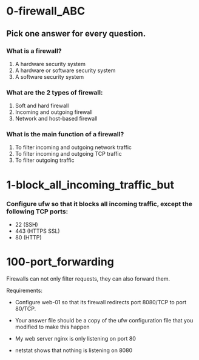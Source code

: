 # 0-firewall_ABC

## Pick one answer for every question.

### What is a firewall?

1. A hardware security system
2. A hardware or software security system
3. A software security system

### What are the 2 types of firewall:

1. Soft and hard firewall
2. Incoming and outgoing firewall
3. Network and host-based firewall

### What is the main function of a firewall?

1. To filter incoming and outgoing network traffic
2. To filter incoming and outgoing TCP traffic
3. To filter outgoing traffic

# 1-block_all_incoming_traffic_but

### Configure ufw so that it blocks all incoming traffic, except the following TCP ports:
- 22 (SSH)
- 443 (HTTPS SSL)
- 80 (HTTP)

# 100-port_forwarding

Firewalls can not only filter requests, they can also forward them.

Requirements:

- Configure web-01 so that its firewall redirects port 8080/TCP to port 80/TCP.
- Your answer file should be a copy of the ufw configuration file that you modified to make this happen

- My web server nginx is only listening on port 80
- netstat shows that nothing is listening on 8080